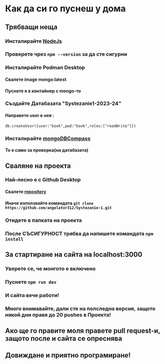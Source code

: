 # Как да си го пуснеш у дома

## Трябващи неща

### Инсталирайте [NodeJs](https://nodejs.org/en)

### Проверете чрез `npm --version` за да сте сигурни

### Инсталирайте Podman Desktop

#### Свалете image mongo:latest

#### Пуснете я в контайнер с mongo-то

### Създайте Датабазата "Systezanie1-2023-24"

#### Направете user в нея :

`db.createUser({user:"book",pwd:"book",roles:["readWrite"]}) `

### Инсталирайте [mongoDBCompass](https://www.mongodb.com/try/download/compass)

#### То е само за проверка(на датабазата)

## Сваляне на проекта

### Най-лесно е с Github Desktop

#### Свалете [repository](https://github.com/angelator312/Systezanie-1)

#### Иначе използвайте командата `git clone https://github.com/angelator312/Systezanie-1.git`

### Отидете в папката на проекта

### После **СЪСИГУРНОСТ** трябва да напишете командата `npm install`

## За стартиране на сайта на localhost:3000

### Уверете се, че монгото е включено

### Пуснете `npm run dev`

### И сайта вече работи!

### Много внимавайте, дали сте на полследна версия, защото някой дни правя до 20 pushes в Проекта!

## Ако ще го правите моля правете pull request-и, защото после и сайта се опреснява

## Довиждане и приятно програмиране!
